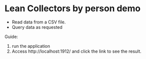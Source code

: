 # Lean Collectors by person demo
- Read data from a CSV file.
- Query data as requested


Guide:
1. run the application
2. Access http://localhost:1912/ and click the link to see the result.